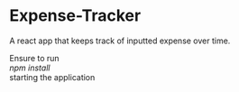# Expense-Tracker
A react app that keeps track of inputted expense over time. 

Ensure to run <br> *npm install* <br>starting the application
